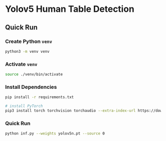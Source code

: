 # Yolov5 Human Table Detection
## Quick Run
### Create Python `venv`
```bash
python3 -m venv venv
```

### Activate `venv`
```bash
source ./venv/bin/activate
```

### Install Dependencies
```bash
pip install -r requirements.txt

# install PyTorch
pip3 install torch torchvision torchaudio --extra-index-url https://download.pytorch.org/whl/cpu
```

### Quick Run
```bash
python inf.py --weights yolov5n.pt --source 0
```
